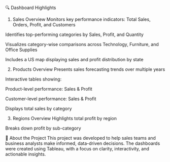 🔍 Dashboard Highlights
1. Sales Overview
Monitors key performance indicators: Total Sales, Orders, Profit, and Customers

Identifies top-performing categories by Sales, Profit, and Quantity

Visualizes category-wise comparisons across Technology, Furniture, and Office Supplies

Includes a US map displaying sales and profit distribution by state

2. Products Overview
Presents sales forecasting trends over multiple years

Interactive tables showing:

Product-level performance: Sales & Profit

Customer-level performance: Sales & Profit

Displays total sales by category

3. Regions Overview
Highlights total profit by region

Breaks down profit by sub-category

📁 About the Project
This project was developed to help sales teams and business analysts make informed, data-driven decisions. The dashboards were created using Tableau, with a focus on clarity, interactivity, and actionable insights.
